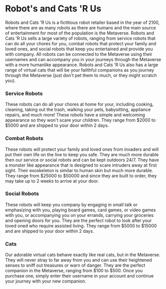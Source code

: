 # Robot's and Cats 'R Us

Robots and Cats 'R Us is a fictitious robot retailer based in the year of 2100, where there are as many robots as there are humans and the main source of entertainment for most of the population is the Metaverse. Robots and Cats 'R Us sells a large variety of robots, ranging from service robots that can do all your chores for you, combat robots that protect your family and loved ones, and social robots that keep you entertained and provide you with company. All robots can be connected to the Metaverse using their usernames and can accompany you in your journeys through the Metaverse with a more humanlike appearance. Robots and Cats 'R Us also has a large range of virtual cats that will be your failthful companions as you journey through the Metaverse (just don't pet them to much, or they might scratch you). 
### Service Robots
These robots can do all your chores at home for your, including cooking, cleaning, taking out the trash, walking your pets, babysitting, appliance repairs, and much more! These robots have a simple and welcoming appearance so they won't scare your children. They range from $2000 to $5000 and are shipped to your door within 2 days.
### Combat Robots
These robots will protect your family and loved ones from invaders and will put their own life on the line to keep you safe. They are much more durable then our service or social robots and can be kept outdoors 24/7. They have a monster like appearance that is designed to scare intruders away at first sight. Their exoskeleton is similar to human skin but much more durable. They range from $25000 to $50000 and since they are built to order, they may take up to 2 weeks to arrive at your door.
### Social Robots
These robots will keep you company by engaging in small talk or emphasizing with you, playing board games, card games, or video games with you, or accompanying you on your errands, carrying your groceries and opening doors for you. They are the perfect robot to look after your loved oned who require assisted living. They range from $5000 to $15000 and are shipped to your door within 2 days. 
### Cats
Our adorable virtual cats behave exactly like real cats, but in the Metaverse. They will never stray to far away from you and can use their heightened senses to sniff out treasures or warn of danger. They are the perfect companion in the Metaverse, ranging from $100 to $500. Once you purchase one, simply enter their username in your account and continue your journey with your new companion.
